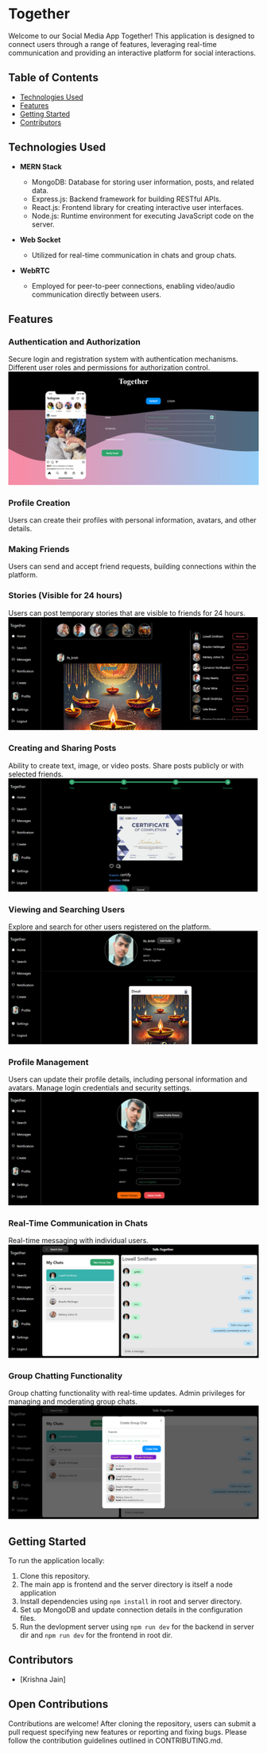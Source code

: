 # Together

Welcome to our Social Media App Together! This application is designed to connect users through a range of features, leveraging real-time communication and providing an interactive platform for social interactions.

## Table of Contents

- [Technologies Used](#technologies-used)
- [Features](#features)
- [Getting Started](#getting-started)
- [Contributors](#contributors)

## Technologies Used

- **MERN Stack**
  - MongoDB: Database for storing user information, posts, and related data.
  - Express.js: Backend framework for building RESTful APIs.
  - React.js: Frontend library for creating interactive user interfaces.
  - Node.js: Runtime environment for executing JavaScript code on the server.

- **Web Socket**
  - Utilized for real-time communication in chats and group chats.

- **WebRTC**
  - Employed for peer-to-peer connections, enabling video/audio communication directly between users.

## Features

### Authentication and Authorization
Secure login and registration system with authentication mechanisms.
Different user roles and permissions for authorization control.
![](readmeAssets/authentication.png)

### Profile Creation
Users can create their profiles with personal information, avatars, and other details.

### Making Friends
Users can send and accept friend requests, building connections within the platform.

### Stories (Visible for 24 hours)
Users can post temporary stories that are visible to friends for 24 hours.
![](readmeAssets/home.png)

### Creating and Sharing Posts
Ability to create text, image, or video posts.
Share posts publicly or with selected friends.
![](readmeAssets/post%20creation.png)

### Viewing and Searching Users
Explore and search for other users registered on the platform.
![](readmeAssets/profile-view.png)

### Profile Management
Users can update their profile details, including personal information and avatars.
Manage login credentials and security settings.
![](readmeAssets/profile-edit.png)

### Real-Time Communication in Chats
Real-time messaging with individual users.
![](readmeAssets/chat.png)

### Group Chatting Functionality
Group chatting functionality with real-time updates.
Admin privileges for managing and moderating group chats.
![](readmeAssets/groupChat.png)

## Getting Started

To run the application locally:

1. Clone this repository.
2. The main app is frontend and the server directory is itself a node application
3. Install dependencies using `npm install` in root and server directory.
3. Set up MongoDB and update connection details in the configuration files.
4. Run the devlopment server using `npm run dev` for the backend in server dir and `npm run dev` for the frontend in root dir.

## Contributors

- [Krishna Jain]

## Open Contributions

Contributions are welcome! After cloning the repository, users can submit a pull request specifying new features or reporting and fixing bugs. Please follow the contribution guidelines outlined in CONTRIBUTING.md.